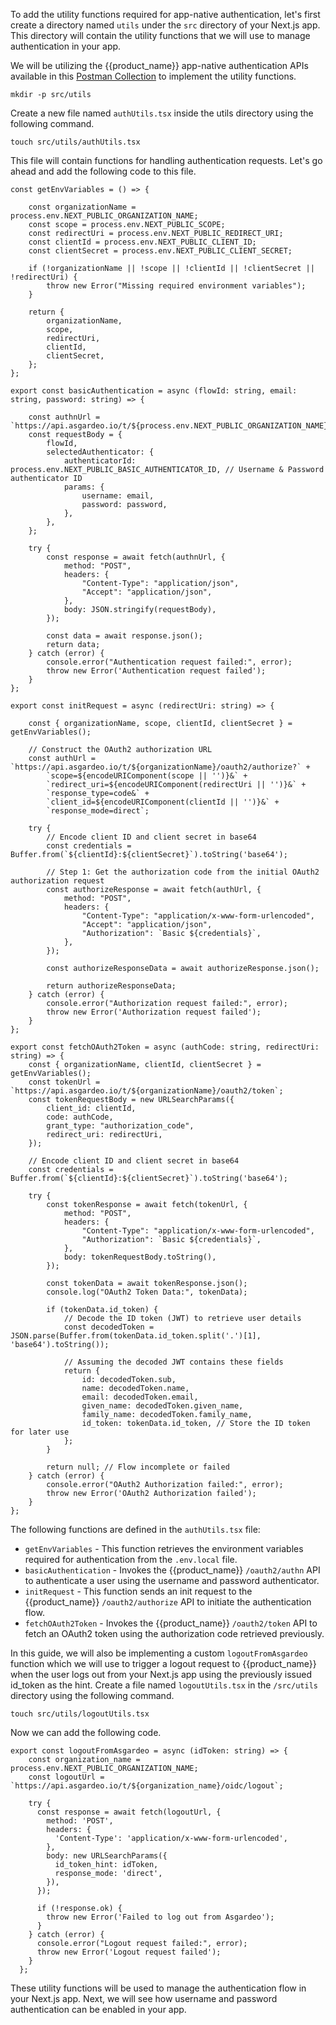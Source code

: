 

To add the utility functions required for app-native authentication, let's first create a directory named `utils` under the `src` directory of your Next.js app. This directory will contain the utility functions that we will use to manage authentication in your app.

We will be utilizing the {{product_name}} app-native authentication APIs available in this [Postman Collection](https://app.getpostman.com/run-collection/8657284-83f51f64-fe45-4ca4-88b0-f670562d6b44) to implement the utility functions.

```shell
mkdir -p src/utils
```

Create a new file named `authUtils.tsx` inside the utils directory using the following command.

```shell
touch src/utils/authUtils.tsx
```

This file will contain functions for handling authentication requests. Let's go ahead and add the following code to this file.

```shell title="authUtils.tsx"
const getEnvVariables = () => {

    const organizationName = process.env.NEXT_PUBLIC_ORGANIZATION_NAME;
    const scope = process.env.NEXT_PUBLIC_SCOPE;
    const redirectUri = process.env.NEXT_PUBLIC_REDIRECT_URI;
    const clientId = process.env.NEXT_PUBLIC_CLIENT_ID;
    const clientSecret = process.env.NEXT_PUBLIC_CLIENT_SECRET;

    if (!organizationName || !scope || !clientId || !clientSecret || !redirectUri) {
        throw new Error("Missing required environment variables");
    }

    return {
        organizationName,
        scope,
        redirectUri,
        clientId,
        clientSecret,
    };
};

export const basicAuthentication = async (flowId: string, email: string, password: string) => {

    const authnUrl = `https://api.asgardeo.io/t/${process.env.NEXT_PUBLIC_ORGANIZATION_NAME}/oauth2/authn`;
    const requestBody = {
        flowId,
        selectedAuthenticator: {
            authenticatorId: process.env.NEXT_PUBLIC_BASIC_AUTHENTICATOR_ID, // Username & Password authenticator ID
            params: {
                username: email,
                password: password,
            },
        },
    };

    try {
        const response = await fetch(authnUrl, {
            method: "POST",
            headers: {
                "Content-Type": "application/json",
                "Accept": "application/json",
            },
            body: JSON.stringify(requestBody),
        });

        const data = await response.json();
        return data;
    } catch (error) {
        console.error("Authentication request failed:", error);
        throw new Error('Authentication request failed');
    }
};

export const initRequest = async (redirectUri: string) => {

    const { organizationName, scope, clientId, clientSecret } = getEnvVariables();

    // Construct the OAuth2 authorization URL
    const authUrl = `https://api.asgardeo.io/t/${organizationName}/oauth2/authorize?` +
        `scope=${encodeURIComponent(scope || '')}&` +
        `redirect_uri=${encodeURIComponent(redirectUri || '')}&` +
        `response_type=code&` +
        `client_id=${encodeURIComponent(clientId || '')}&` +
        `response_mode=direct`;

    try {
        // Encode client ID and client secret in base64
        const credentials = Buffer.from(`${clientId}:${clientSecret}`).toString('base64');

        // Step 1: Get the authorization code from the initial OAuth2 authorization request
        const authorizeResponse = await fetch(authUrl, {
            method: "POST",
            headers: {
                "Content-Type": "application/x-www-form-urlencoded",
                "Accept": "application/json",
                "Authorization": `Basic ${credentials}`,
            },
        });

        const authorizeResponseData = await authorizeResponse.json();

        return authorizeResponseData;
    } catch (error) {
        console.error("Authorization request failed:", error);
        throw new Error('Authorization request failed');
    }
};

export const fetchOAuth2Token = async (authCode: string, redirectUri: string) => {
    const { organizationName, clientId, clientSecret } = getEnvVariables();
    const tokenUrl = `https://api.asgardeo.io/t/${organizationName}/oauth2/token`;
    const tokenRequestBody = new URLSearchParams({
        client_id: clientId,
        code: authCode,
        grant_type: "authorization_code",
        redirect_uri: redirectUri,
    });

    // Encode client ID and client secret in base64
    const credentials = Buffer.from(`${clientId}:${clientSecret}`).toString('base64');

    try {
        const tokenResponse = await fetch(tokenUrl, {
            method: "POST",
            headers: {
                "Content-Type": "application/x-www-form-urlencoded",
                "Authorization": `Basic ${credentials}`,
            },
            body: tokenRequestBody.toString(),
        });

        const tokenData = await tokenResponse.json();
        console.log("OAuth2 Token Data:", tokenData);

        if (tokenData.id_token) {
            // Decode the ID token (JWT) to retrieve user details
            const decodedToken = JSON.parse(Buffer.from(tokenData.id_token.split('.')[1], 'base64').toString());

            // Assuming the decoded JWT contains these fields
            return {
                id: decodedToken.sub,
                name: decodedToken.name,
                email: decodedToken.email,
                given_name: decodedToken.given_name,
                family_name: decodedToken.family_name,
                id_token: tokenData.id_token, // Store the ID token for later use
            };
        }

        return null; // Flow incomplete or failed
    } catch (error) {
        console.error("OAuth2 Authorization failed:", error);
        throw new Error('OAuth2 Authorization failed');
    }
};
```

The following functions are defined in the `authUtils.tsx` file:

- `getEnvVariables` - This function retrieves the environment variables required for authentication from the `.env.local` file. 
- `basicAuthentication` - Invokes the {{product_name}} `/oauth2/authn` API to authenticate a user using the username and password authenticator. 
- `initRequest` - This function sends an init request to the {{product_name}} `/oauth2/authorize` API to initiate the authentication flow. 
- `fetchOAuth2Token` - Invokes the {{product_name}} `/oauth2/token` API to fetch an OAuth2 token using the authorization code retrieved previously.

In this guide, we will also be implementing a custom `logoutFromAsgardeo` function which we will use to trigger a logout request to {{product_name}} when the user logs out from your Next.js app using the previously issued id_token as the hint. Create a file named `logoutUtils.tsx` in the `/src/utils` directory using the following command.

```shell
touch src/utils/logoutUtils.tsx
```

Now we can add the following code.

```shell title="logoutUtils.tsx"
export const logoutFromAsgardeo = async (idToken: string) => {
    const organization_name = process.env.NEXT_PUBLIC_ORGANIZATION_NAME;
    const logoutUrl = `https://api.asgardeo.io/t/${organization_name}/oidc/logout`;
  
    try {
      const response = await fetch(logoutUrl, {
        method: 'POST',
        headers: {
          'Content-Type': 'application/x-www-form-urlencoded',
        },
        body: new URLSearchParams({
          id_token_hint: idToken,
          response_mode: 'direct',
        }),
      });
  
      if (!response.ok) {
        throw new Error('Failed to log out from Asgardeo');
      }
    } catch (error) {
      console.error("Logout request failed:", error);
      throw new Error('Logout request failed');
    }
  };
```

These utility functions will be used to manage the authentication flow in your Next.js app. Next, we will see how username and password authentication can be enabled in your app.
